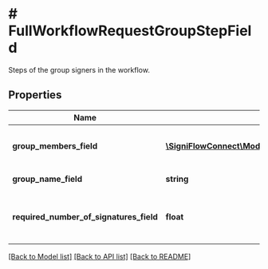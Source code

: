 # # FullWorkflowRequestGroupStepField

Steps of the group signers in the workflow.

## Properties

Name | Type | Description | Notes
------------ | ------------- | ------------- | -------------
**group_members_field** | [**\SigniFlowConnect\Model\FullWorkflowRequestGroupStepFieldGroupMembersField[]**](FullWorkflowRequestGroupStepFieldGroupMembersField.md) | The list of users in a group in the workflow. |
**group_name_field** | **string** | Group name. |
**required_number_of_signatures_field** | **float** | Required number of signatures in the group. |

[[Back to Model list]](../../README.md#models) [[Back to API list]](../../README.md#endpoints) [[Back to README]](../../README.md)

